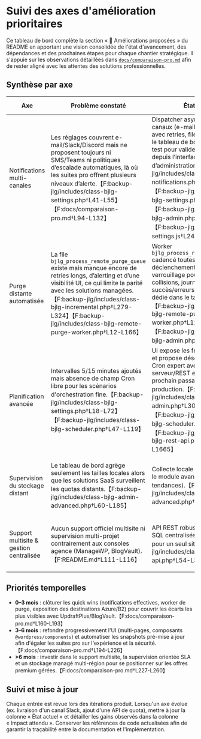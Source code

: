# Suivi des axes d'amélioration prioritaires

Ce tableau de bord complète la section « 🔮 Améliorations proposées » du README en apportant une vision consolidée de l'état d'avancement, des dépendances et des prochaines étapes pour chaque chantier stratégique. Il s'appuie sur les observations détaillées dans [`docs/comparaison-pro.md`](comparaison-pro.md) afin de rester aligné avec les attentes des solutions professionnelles.

## Synthèse par axe

| Axe | Problème constaté | État actuel | Prochaines étapes | Impact attendu |
| --- | --- | --- | --- | --- |
| Notifications multi-canales | Les réglages couvrent e-mail/Slack/Discord mais ne proposent toujours ni SMS/Teams ni politiques d’escalade automatiques, là où les suites pro offrent plusieurs niveaux d’alerte.【F:backup-jlg/includes/class-bjlg-settings.php†L41-L55】【F:docs/comparaison-pro.md†L94-L132】 | Dispatcher asynchrone multi-canaux (e-mail, Slack, Discord) avec retries, file observable dans le tableau de bord et bouton de test pour valider les destinations depuis l’interface d’administration.【F:backup-jlg/includes/class-bjlg-notifications.php†L12-L244】【F:backup-jlg/includes/class-bjlg-settings.php†L200-L720】【F:backup-jlg/includes/class-bjlg-admin.php†L2320-L2420】【F:backup-jlg/assets/js/admin-settings.js†L240-L420】 | Étendre le catalogue de canaux (Teams, SMS), proposer des scénarios d’escalade et des modèles de messages personnalisables côté interface. | Alignement sur les alertes temps réel exigées par les équipes support/DevOps.【F:docs/comparaison-pro.md†L94-L132】 |
| Purge distante automatisée | La file `bjlg_process_remote_purge_queue` existe mais manque encore de retries longs, d’alerting et d’une visibilité UI, ce qui limite la parité avec les solutions managées.【F:backup-jlg/includes/class-bjlg-incremental.php†L279-L324】【F:backup-jlg/includes/class-bjlg-remote-purge-worker.php†L12-L166】 | Worker `bjlg_process_remote_purge_queue` cadencé toutes les 5 min + déclenchement asynchrone, verrouillage pour éviter les collisions, journalisation succès/erreurs et monitoring dédié dans le tableau de bord.【F:backup-jlg/includes/class-bjlg-remote-purge-worker.php†L12-L166】【F:backup-jlg/includes/class-bjlg-admin.php†L365-L459】 | Étendre les retries avec backoff, notifier les échecs persistants et déclencher des alertes (mail/webhook) au-delà d’un seuil d’échecs. | Réduction du stockage distant et parité avec l'automatisation pro.【F:docs/comparaison-pro.md†L101-L132】 |
| Planification avancée | Intervalles 5/15 minutes ajoutés mais absence de champ Cron libre pour les scénarios d'orchestration fine.【F:backup-jlg/includes/class-bjlg-settings.php†L18-L72】【F:backup-jlg/includes/class-bjlg-scheduler.php†L47-L119】 | UI expose les fréquences courtes et propose désormais un champ Cron expert avec validations serveur/REST et calcul du prochain passage avant mise en production.【F:backup-jlg/includes/class-bjlg-admin.php†L3008-L3071】【F:backup-jlg/includes/class-bjlg-scheduler.php†L172-L329】【F:backup-jlg/includes/class-bjlg-rest-api.php†L1600-L1665】 | Ajouter des aides contextuelles (exemples, auto-complétion) et des contrôles côté interface pour éviter les expressions gourmandes ou contradictoires. | Flexibilité accrue pour les environnements exigeants (CI/CD, snapshots pré-déploiement).【F:docs/comparaison-pro.md†L133-L149】 |
| Supervision du stockage distant | Le tableau de bord agrège seulement les tailles locales alors que les solutions SaaS surveillent les quotas distants.【F:backup-jlg/includes/class-bjlg-admin-advanced.php†L60-L185】 | Collecte locale fonctionnelle via le module avancé (répertoires, tendances).【F:backup-jlg/includes/class-bjlg-admin-advanced.php†L60-L185】 | Intégrer les API des destinations distantes (S3, Drive, etc.), stocker les quotas et générer des alertes. | Prévention proactive des incidents de capacité et SLA renforcé.【F:docs/comparaison-pro.md†L150-L159】 |
| Support multisite & gestion centralisée | Aucun support officiel multisite ni supervision multi-projet contrairement aux consoles agence (ManageWP, BlogVault).【F:README.md†L111-L116】 | API REST robuste et historique SQL centralisés mais pensés pour un seul site.【F:backup-jlg/includes/class-bjlg-rest-api.php†L54-L319】 | Adapter la création des tables, gérer les préfixes multisite et mutualiser les appels API. | Adoption par les agences et rapprochement des offres pro multi-tenant.【F:docs/comparaison-pro.md†L116-L126】 |

## Priorités temporelles

- **0–3 mois** : clôturer les quick wins (notifications effectives, worker de purge, exposition des destinations Azure/B2) pour couvrir les écarts les plus visibles avec UpdraftPlus/BlogVault.【F:docs/comparaison-pro.md†L160-L193】 
- **3–6 mois** : refondre progressivement l'UI (multi-pages, composants `@wordpress/components`) et automatiser les snapshots pré-mise à jour afin d'égaler les suites pro sur l'expérience et la sécurité.【F:docs/comparaison-pro.md†L194-L226】
- **>6 mois** : investir dans le support multisite, la supervision orientée SLA et un stockage managé multi-région pour se positionner sur les offres premium gérées.【F:docs/comparaison-pro.md†L227-L260】

## Suivi et mise à jour

Chaque entrée est revue lors des itérations produit. Lorsqu'un axe évolue (ex. livraison d'un canal Slack, ajout d'une API de quota), mettre à jour la colonne « État actuel » et détailler les gains observés dans la colonne « Impact attendu ». Conserver les références de code actualisées afin de garantir la traçabilité entre la documentation et l'implémentation.

